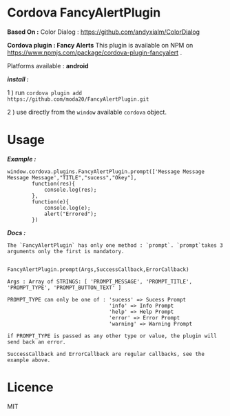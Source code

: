 # Cordova FancyAlertPlugin

**Based On :** 
Color Dialog : https://github.com/andyxialm/ColorDialog


**Cordova plugin : Fancy Alerts** 
This plugin is available on NPM on https://www.npmjs.com/package/cordova-plugin-fancyalert .

Platforms available : **android**


***install :***

1 ) run `cordova plugin add https://github.com/moda20/FancyAlertPlugin.git`

2 ) use directly from the `window` available `cordova` object.

# Usage

***Example :***

```
window.cordova.plugins.FancyAlertPlugin.prompt(['Message Message Message Message',"TITLE","sucess","Okey"],
        function(res){
            console.log(res);
        },
        function(e){
            console.log(e);
            alert("Errored");
        })
```
***Docs :***
```
The `FancyAlertPlugin` has only one method : `prompt`. `prompt`takes 3 arguments only the first is mandatory.


FancyAlertPlugin.prompt(Args,SuccessCallback,ErrorCallback)

Args : Array of STRINGS: [ 'PROMPT_MESSAGE', 'PROMPT_TITLE', 'PROMPT_TYPE', 'PROMPT_BUTTON_TEXT' ]

PROMPT_TYPE can only be one of : 'sucess' => Sucess Prompt
                                 'info' => Info Prompt
                                 'help' => Help Prompt
                                 'error' => Error Prompt
                                 'warning' => Warning Prompt
                                 
if PROMPT_TYPE is passed as any other type or value, the plugin will send back an error.

SuccessCallback and ErrorCallback are regular callbacks, see the example above.
```

# Licence 

MIT
